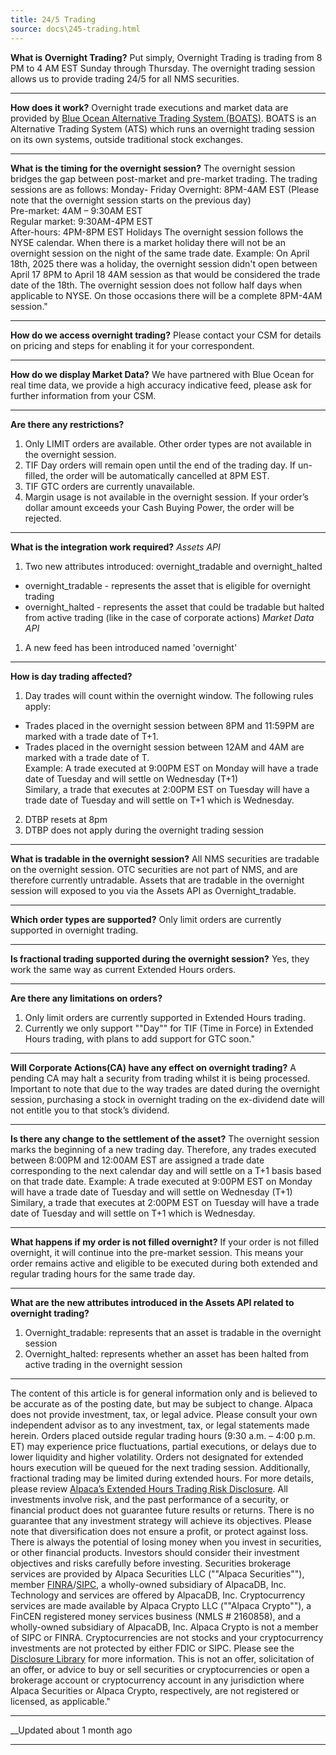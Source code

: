 ```yaml
---
title: 24/5 Trading
source: docs\245-trading.html
---
```


**What is Overnight Trading?**
Put simply, Overnight Trading is trading from 8 PM to 4 AM EST Sunday through Thursday. The overnight trading session allows us to provide trading 24/5 for all NMS securities.
* * *
**How does it work?**
Overnight trade executions and market data are provided by [Blue Ocean Alternative Trading System (BOATS)](https://brokercheck.finra.org/firm/summary/306512). BOATS is an Alternative Trading System (ATS) which runs an overnight trading session on its own systems, outside traditional stock exchanges.
* * *
**What is the timing for the overnight session?**
The overnight session bridges the gap between post-market and pre-market trading. The trading sessions are as follows:
Monday- Friday
Overnight: 8PM-4AM EST (Please note that the overnight session starts on the previous day)  
Pre-market: 4AM – 9:30AM EST  
Regular market: 9:30AM-4PM EST  
After-hours: 4PM-8PM EST
Holidays
The overnight session follows the NYSE calendar. When there is a market holiday there will not be an overnight session on the night of the same trade date. 
Example: On April 18th, 2025 there was a holiday, the overnight session didn't open between April 17 8PM to April 18 4AM session as that would be considered the trade date of the 18th.
The overnight session does not follow half days when applicable to NYSE. On those occasions there will be a complete 8PM-4AM session."
* * *
**How do we access overnight trading?**
Please contact your CSM for details on pricing and steps for enabling it for your correspondent.
* * *
**How do we display Market Data?**
We have partnered with Blue Ocean for real time data, we provide a high accuracy indicative feed, please ask for further information from your CSM.
* * *
**Are there any restrictions?**
1. Only LIMIT orders are available. Other order types are not available in the overnight session.
2. TIF Day orders will remain open until the end of the trading day. If un-filled, the order will be automatically cancelled at 8PM EST.
3. TIF GTC orders are currently unavailable.
4. Margin usage is not available in the overnight session. If your order’s dollar amount exceeds your Cash Buying Power, the order will be rejected.
* * *
**What is the integration work required?**
_Assets API_
1. Two new attributes introduced: overnight_tradable and overnight_halted
* overnight_tradable - represents the asset that is eligible for overnight trading
* overnight_halted - represents the asset that could be tradable but halted from active trading (like in the case of corporate actions)
_Market Data API_
1. A new feed has been introduced named 'overnight'
* * *
**How is day trading affected?**
1. Day trades will count within the overnight window. The following rules apply:
* Trades placed in the overnight session between 8PM and 11:59PM are marked with a trade date of T+1. 
* Trades placed in the overnight session between 12AM and 4AM are marked with a trade date of T.  
Example: A trade executed at 9:00PM EST on Monday will have a trade date of Tuesday and will settle on Wednesday (T+1)  
Similary, a trade that executes at 2:00PM EST on Tuesday will have a trade date of Tuesday and will settle on T+1 which is Wednesday.
2. DTBP resets at 8pm
3. DTBP does not apply during the overnight trading session
* * *
**What is tradable in the overnight session?**
All NMS securities are tradable on the overnight session. OTC securities are not part of NMS, and are therefore currently untradable. Assets that are tradable in the overnight session will exposed to you via the Assets API as Overnight_tradable.
* * *
**Which order types are supported?**
Only limit orders are currently supported in overnight trading.
* * *
**Is fractional trading supported during the overnight session?**
Yes, they work the same way as current Extended Hours orders.
* * *
**Are there any limitations on orders?**
1. Only limit orders are currently supported in Extended Hours trading.
2. Currently we only support ""Day"" for TIF (Time in Force) in Extended Hours trading, with plans to add support for GTC soon."
* * *
**Will Corporate Actions(CA) have any effect on overnight trading?**
A pending CA may halt a security from trading whilst it is being processed.
Important to note that due to the way trades are dated during the overnight session, purchasing a stock in overnight trading on the ex-dividend date will not entitle you to that stock’s dividend.
* * *
**Is there any change to the settlement of the asset?**
The overnight session marks the beginning of a new trading day. Therefore, any trades executed between 8:00PM and 12:00AM EST are assigned a trade date corresponding to the next calendar day and will settle on a T+1 basis based on that trade date.
Example: A trade executed at 9:00PM EST on Monday will have a trade date of Tuesday and will settle on Wednesday (T+1)
Similary, a trade that executes at 2:00PM EST on Tuesday will have a trade date of Tuesday and will settle on T+1 which is Wednesday.
* * *
**What happens if my order is not filled overnight?**
If your order is not filled overnight, it will continue into the pre-market session. This means your order remains active and eligible to be executed during both extended and regular trading hours for the same trade day.
* * *
**What are the new attributes introduced in the Assets API related to overnight trading?**
1. Overnight_tradable: represents that an asset is tradable in the overnight session
2. Overnight_halted: represents whether an asset has been halted from active trading in the overnight session
* * *
The content of this article is for general information only and is believed to be accurate as of the posting date, but may be subject to change. Alpaca does not provide investment, tax, or legal advice. Please consult your own independent advisor as to any investment, tax, or legal statements made herein.
Orders placed outside regular trading hours (9:30 a.m. – 4:00 p.m. ET) may experience price fluctuations, partial executions, or delays due to lower liquidity and higher volatility. Orders not designated for extended hours execution will be queued for the next trading session. Additionally, fractional trading may be limited during extended hours. For more details, please review [Alpaca’s Extended Hours Trading Risk Disclosure](https://files.alpaca.markets/disclosures/library/ExtHrsRisk.pdf).
All investments involve risk, and the past performance of a security, or financial product does not guarantee future results or returns. There is no guarantee that any investment strategy will achieve its objectives. Please note that diversification does not ensure a profit, or protect against loss. There is always the potential of losing money when you invest in securities, or other financial products. Investors should consider their investment objectives and risks carefully before investing.
Securities brokerage services are provided by Alpaca Securities LLC (""Alpaca Securities""), member [FINRA](https://www.finra.org/)/[SIPC](https://www.sipc.org/), a wholly-owned subsidiary of AlpacaDB, Inc. Technology and services are offered by AlpacaDB, Inc.
Cryptocurrency services are made available by Alpaca Crypto LLC (""Alpaca Crypto""), a FinCEN registered money services business (NMLS # 2160858), and a wholly-owned subsidiary of AlpacaDB, Inc. Alpaca Crypto is not a member of SIPC or FINRA. Cryptocurrencies are not stocks and your cryptocurrency investments are not protected by either FDIC or SIPC. Please see the[ Disclosure Library](https://alpaca.markets/disclosures) for more information.
This is not an offer, solicitation of an offer, or advice to buy or sell securities or cryptocurrencies or open a brokerage account or cryptocurrency account in any jurisdiction where Alpaca Securities or Alpaca Crypto, respectively, are not registered or licensed, as applicable."
* * *
__Updated about 1 month ago
* * *
